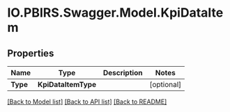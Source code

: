 # IO.PBIRS.Swagger.Model.KpiDataItem
## Properties

Name | Type | Description | Notes
------------ | ------------- | ------------- | -------------
**Type** | **KpiDataItemType** |  | [optional] 

[[Back to Model list]](../README.md#documentation-for-models) [[Back to API list]](../README.md#documentation-for-api-endpoints) [[Back to README]](../README.md)

